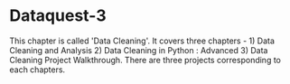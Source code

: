 # Dataquest-3
This chapter is called 'Data Cleaning'. It covers three chapters - 1) Data Cleaning and Analysis 2) Data Cleaning in Python : Advanced 3) Data Cleaning Project Walkthrough. There are three projects corresponding to each chapters. 
